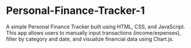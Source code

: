 # Personal-Finance-Tracker-1
A simple Personal Finance Tracker built using HTML, CSS, and JavaScript. This app allows users to manually input transactions (income/expenses), filter by category and date, and visualize financial data using Chart.js.
